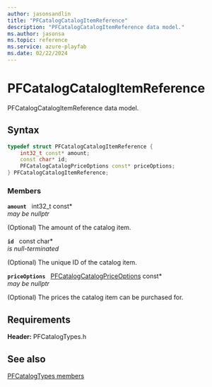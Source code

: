 ```yaml
---
author: jasonsandlin
title: "PFCatalogCatalogItemReference"
description: "PFCatalogCatalogItemReference data model."
ms.author: jasonsa
ms.topic: reference
ms.service: azure-playfab
ms.date: 02/22/2024
---
```


# PFCatalogCatalogItemReference  

PFCatalogCatalogItemReference data model.  

## Syntax  
  
```cpp
typedef struct PFCatalogCatalogItemReference {  
    int32_t const* amount;  
    const char* id;  
    PFCatalogCatalogPriceOptions const* priceOptions;  
} PFCatalogCatalogItemReference;  
```
  
### Members  
  
**`amount`** &nbsp; int32_t const*  
*may be nullptr*  
  
(Optional) The amount of the catalog item.
  
**`id`** &nbsp; const char*  
*is null-terminated*  
  
(Optional) The unique ID of the catalog item.
  
**`priceOptions`** &nbsp; [PFCatalogCatalogPriceOptions](pfcatalogcatalogpriceoptions.md) const*  
*may be nullptr*  
  
(Optional) The prices the catalog item can be purchased for.
  
  
## Requirements  
  
**Header:** PFCatalogTypes.h
  
## See also  
[PFCatalogTypes members](../pfcatalogtypes_members.md)  

  
  
